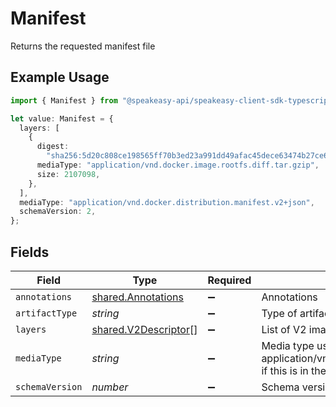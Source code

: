 # Manifest

Returns the requested manifest file

## Example Usage

```typescript
import { Manifest } from "@speakeasy-api/speakeasy-client-sdk-typescript/sdk/models/shared";

let value: Manifest = {
  layers: [
    {
      digest:
        "sha256:5d20c808ce198565ff70b3ed23a991dd49afac45dece63474b27ce6ed036adc6",
      mediaType: "application/vnd.docker.image.rootfs.diff.tar.gzip",
      size: 2107098,
    },
  ],
  mediaType: "application/vnd.docker.distribution.manifest.v2+json",
  schemaVersion: 2,
};
```

## Fields

| Field                                                                                                   | Type                                                                                                    | Required                                                                                                | Description                                                                                             |
| ------------------------------------------------------------------------------------------------------- | ------------------------------------------------------------------------------------------------------- | ------------------------------------------------------------------------------------------------------- | ------------------------------------------------------------------------------------------------------- |
| `annotations`                                                                                           | [shared.Annotations](../../../sdk/models/shared/annotations.md)                                         | :heavy_minus_sign:                                                                                      | Annotations                                                                                             |
| `artifactType`                                                                                          | *string*                                                                                                | :heavy_minus_sign:                                                                                      | Type of artifact                                                                                        |
| `layers`                                                                                                | [shared.V2Descriptor](../../../sdk/models/shared/v2descriptor.md)[]                                     | :heavy_minus_sign:                                                                                      | List of V2 image layer information                                                                      |
| `mediaType`                                                                                             | *string*                                                                                                | :heavy_minus_sign:                                                                                      | Media type usually application/vnd.docker.distribution.manifest.v2+json if this is in the accept header |
| `schemaVersion`                                                                                         | *number*                                                                                                | :heavy_minus_sign:                                                                                      | Schema version                                                                                          |